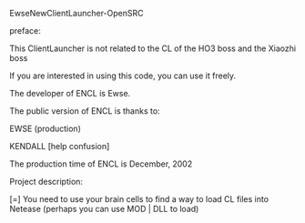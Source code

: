 EwseNewClientLauncher-OpenSRC

preface:

This ClientLauncher is not related to the CL of the HO3 boss and the Xiaozhi boss

If you are interested in using this code, you can use it freely.

The developer of ENCL is Ewse.

The public version of ENCL is thanks to:

EWSE (production)

KENDALL [help confusion]

The production time of ENCL is December, 2002



Project description:

[=] You need to use your brain cells to find a way to load CL files into Netease (perhaps you can use MOD | DLL to load)
